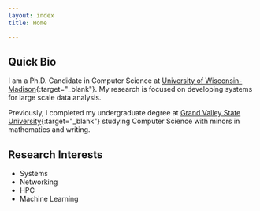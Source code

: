 ```yaml
---
layout: index
title: Home

---
```


## Quick Bio 
I am a Ph.D. Candidate in Computer Science at [University of Wisconsin-Madison](https://www.cs.wisc.edu/){:target="_blank"}. My research is focused on developing systems for large scale data analysis. 

Previously, I completed my undergraduate degree at [Grand Valley State University](https://www.gvsu.edu/){:target="_blank"} studying Computer Science with minors in mathematics and writing.


## Research Interests
* Systems
* Networking
* HPC
* Machine Learning


